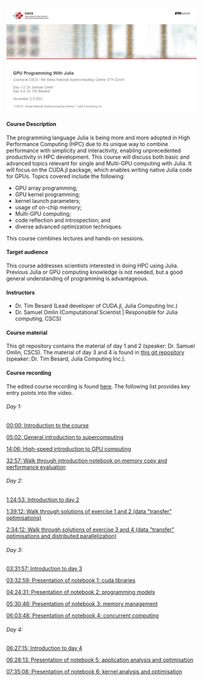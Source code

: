 ![Course title page](course_titlepage.png)

#### Course Description

The programming language Julia is being more and more adopted in High Performance Computing (HPC) due to its unique way to combine performance with simplicity and interactivity, enabling unprecedented productivity in HPC development. This course will discuss both basic and advanced topics relevant for single and Multi-GPU computing with Julia. It will focus on the CUDA.jl package, which enables writing native Julia code for GPUs. Topics covered include the following:

-    GPU array programming;
-    GPU kernel programming;
-    kernel launch parameters;
-    usage of on-chip memory;
-    Multi-GPU computing;
-    code reflection and introspection; and
-    diverse advanced optimization techniques.

This course combines lectures and hands-on sessions.

#### Target audience

This course addresses scientists interested in doing HPC using Julia. Previous Julia or GPU computing knowledge is not needed, but a good general understanding of programming is advantageous.

#### Instructors

- Dr. Tim Besard (Lead developer of CUDA.jl, Julia Computing Inc.)
- Dr. Samuel Omlin (Computational Scientist | Responsible for Julia computing, CSCS)

#### Course material

This git repository contains the material of day 1 and 2 (speaker: Dr. Samuel Omlin, CSCS). The material of day 3 and 4 is found in [this git repository](https://github.com/maleadt/cscs_gpu_course/) (speaker: Dr. Tim Besard, Julia Computing Inc.).

#### Course recording
The edited course recording is found [here](https://youtu.be/LmM2QmYw_NM). The following list provides key entry points into the video.

###### Day 1:

[00:00: Introduction to the course](https://youtu.be/LmM2QmYw_NM)

[05:02: General introduction to supercomputing](https://youtu.be/LmM2QmYw_NM?t=302)

[14:06: High-speed introduction to GPU computing](https://youtu.be/LmM2QmYw_NM?t=846)

[32:57: Walk through introduction notebook on memory copy and performance evaluation](https://youtu.be/LmM2QmYw_NM?t=1977)


###### Day 2:

[1:24:53: Introduction to day 2](https://youtu.be/LmM2QmYw_NM?t=5093)

[1:39:12: Walk through solutions of exercise 1 and 2 (data "transfer" optimisations)](https://youtu.be/LmM2QmYw_NM?t=5952)

[2:34:12: Walk through solutions of exercise 3 and 4 (data "transfer" optimisations and distributed parallelization)](https://youtu.be/LmM2QmYw_NM?t=9252)


###### Day 3:

[03:31:57: Introduction to day 3](https://youtu.be/LmM2QmYw_NM?t=12717)

[03:32:59: Presentation of notebook 1: cuda libraries](https://youtu.be/LmM2QmYw_NM?t=12779)

[04:24:31: Presentation of notebook 2: programming models](https://youtu.be/LmM2QmYw_NM?t=15871)

[05:30:46: Presentation of notebook 3: memory management](https://youtu.be/LmM2QmYw_NM?t=19846)

[06:03:48: Presentation of notebook 4: concurrent computing](https://youtu.be/LmM2QmYw_NM?t=21828)


###### Day 4:

[06:27:15: Introduction to day 4](https://youtu.be/LmM2QmYw_NM?t=23235)

[06:28:13: Presentation of notebook 5: application analysis and optimisation](https://youtu.be/LmM2QmYw_NM?t=23293)

[07:35:08: Presentation of notebook 6: kernel analysis and optimisation](https://youtu.be/LmM2QmYw_NM?t=27308)
